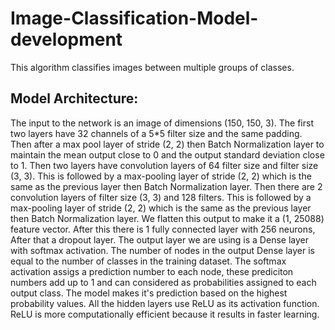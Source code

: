 # Image-Classification-Model-development
This algorithm classifies images between multiple groups of classes.
## Model Architecture: 
The input to the network is an image of dimensions (150, 150, 3). The first two layers have 32 channels of a 5*5 filter size and the same padding. Then after a max pool layer of stride (2, 2) then Batch Normalization layer to maintain the mean output close to 0 and the output standard deviation close to 1. Then two layers have convolution layers of 64 filter size and filter size (3, 3). This is followed by a max-pooling layer of stride (2, 2) which is the same as the previous layer then Batch Normalization layer. Then there are 2 convolution layers of filter size (3, 3) and 128 filters. This is followed by a max-pooling layer of stride (2, 2) which is the same as the previous layer then Batch Normalization layer. We flatten this output to make it a (1, 25088) feature vector. After this there is 1 fully connected layer with 256 neurons, After that a dropout layer. The output layer we are using is a Dense layer with softmax activation. The number of nodes in the output Dense layer is equal to the number of classes in the training dataset. The softmax activation assigs a prediction number to each node, these prediciton numbers add up to 1 and can considered as probabilities assigned to each output class. The model makes it's prediction based on the highest probability values. All the hidden layers use ReLU as its activation function. ReLU is more computationally efficient because it results in faster learning. 
